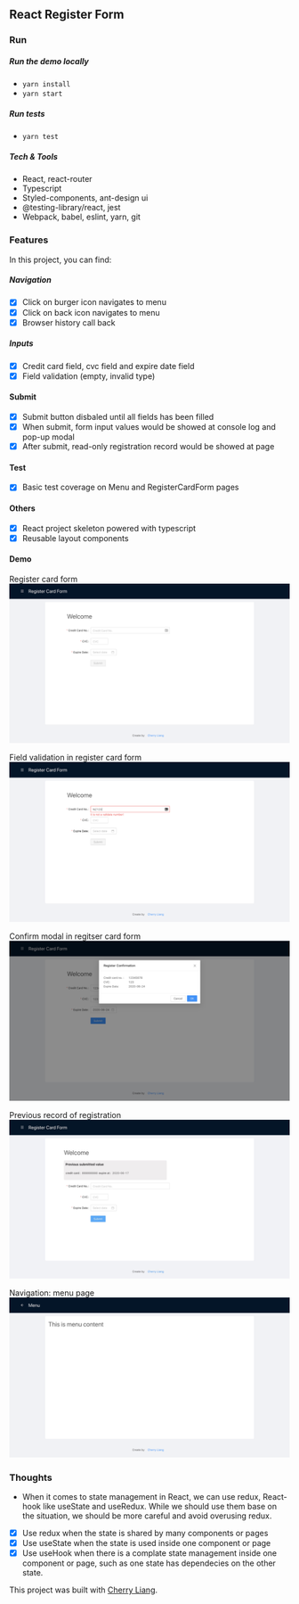 ## React Register Form

### Run

##### Run the demo locally

- `yarn install`
- `yarn start`

##### Run tests

- `yarn test`

##### Tech & Tools

- React, react-router
- Typescript
- Styled-components, ant-design ui
- @testing-library/react, jest
- Webpack, babel, eslint, yarn, git

### Features

In this project, you can find:

##### Navigation

- [x] Click on burger icon navigates to menu
- [x] Click on back icon navigates to menu
- [x] Browser history call back

##### Inputs

- [x] Credit card field, cvc field and expire date field
- [x] Field validation (empty, invalid type)

#### Submit

- [x] Submit button disbaled until all fields has been filled
- [x] When submit, form input values would be showed at console log and pop-up modal
- [x] After submit, read-only registration record would be showed at page

#### Test

- [x] Basic test coverage on Menu and RegisterCardForm pages

#### Others

- [x] React project skeleton powered with typescript
- [x] Reusable layout components

#### Demo

Register card form
![RegisterCardForm](https://github.com/CaiYiLiang/recruit-react/blob/master/react-register-form/src/assets/demo-images/RegisterCardForm.png)

Field validation in register card form
![RegitserCardForm-FieldValidate](https://github.com/CaiYiLiang/recruit-react/blob/master/react-register-form/src/assets/demo-images/RegitserCardForm-FieldValidate.png)

Confirm modal in regitser card form
![RegitserCardForm-Modal](https://github.com/CaiYiLiang/recruit-react/blob/master/react-register-form/src/assets/demo-images/RegisterInfoConfrim.png)

Previous record of registration
![RegitserCardForm-record](https://github.com/CaiYiLiang/recruit-react/blob/master/react-register-form/src/assets/demo-images/previousRecord.png)

Navigation: menu page
![RegitserCardForm-Modal](https://github.com/CaiYiLiang/recruit-react/blob/master/react-register-form/src/assets/demo-images/MenuPage.png)

### Thoughts

- When it comes to state management in React, we can use redux, React-hook like useState and useRedux. While we should use them base on the situation, we should be more careful and avoid overusing redux.

- [x] Use redux when the state is shared by many components or pages
- [x] Use useState when the state is used inside one component or page
- [x] Use useHook when there is a complate state management inside one component or page, such as one state has dependecies on the other state.

This project was built with [Cherry Liang](https://caiyiliang.github.io/).
